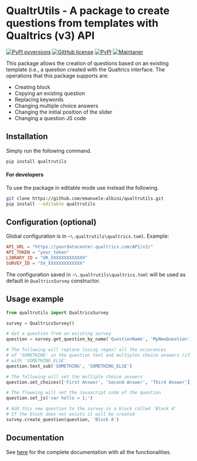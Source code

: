 # QualtrUtils - A package to create questions from templates with Qualtrics (v3) API

[![PyPI pyversions](https://img.shields.io/pypi/pyversions/qualtrutils.svg)](https://pypi.python.org/pypi/qualtrutils/)
[![GitHub license](https://img.shields.io/github/license/Naereen/StrapDown.js.svg)](https://github.com/emanuele-albini/qualtrutils/blob/master/LICENSE)
[![PyPI](https://badge.fury.io/py/qualtrutils.svg)](https://pypi.python.org/pypi/qualtrutils/)
[![Maintaner](https://img.shields.io/badge/maintainer-Emanuele-lightgrey)](https://www.emanuelealbini.com)

This package allows the creation of questions based on an existing template (i.e., a question created with the Qualtrics interface. The operations that this package supports are:

- Creating block
- Copying an existing question
- Replacing keywords
- Changing multiple choice answers
- Changing the initial position of the slider
- Changing a question JS code

## Installation

Simply run the following command.

```bash
pip install qualtrutils
```

#### For developers

To use the package in editable mode use instead the following.

```bash
git clone https://github.com/emanuele-albini/qualtrutils.git
pip install --editable qualtrutils
```

## Configuration (optional)

Global configuration is in `~\.qualtrutils\qualtrics.toml`. Example:

```toml
API_URL = "https://yourdatacenter.qualtrics.com/API/v3/"
API_TOKEN = "your_token"
LIBRARY_ID = "UR_XXXXXXXXXXXXX"
SURVEY_ID = "SV_XXXXXXXXXXXXX"
```

The configuration saved in `~\.qualtrutils\qualtrics.toml` will be used as default in `QualtricsSurvey` constructor.

## Usage example

```python
from qualtrutils import QualtricsSurvey

survey = QualtricsSurvey()

# Get a question from an existing survey
question = survey.get_question_by_name('QuestionName', 'MyNewQuestion')

# The following will replace (using regex) all the occurences
# of 'SOMETHING' in the question text and multiples choice answers (if any)
# with 'SOMETHING_ELSE'
question.text_sub('SOMETHING', 'SOMETHING_ELSE')

# The following will set the multiple choice answers
question.set_choices(['First Answer', 'Second Answer', 'Third Answer'])

# The flowwing will set the Javascript code of the question
question.set_js('var hello = 1;')

# Add this new question to the survey in a block called 'Block A'
# If the block does not exists it will be created
survey.create_question(question, 'Block A')
```

## Documentation

See [here](https://emanuele-albini.github.io/qualtrutils) for the complete documentation with all the functionalities.
